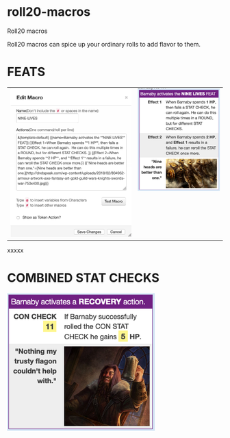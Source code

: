 # roll20-macros
Roll20 macros

Roll20 macros can spice up your ordinary rolls to add flavor to them.

# **FEATS**

<table><tr><td vlign="top"><img src="https://github.com/2533001180/roll20-macros/blob/master/nine-lives-macro.png"></td><td valign="top"><img src="https://github.com/2533001180/roll20-macros/blob/master/nine-lives-feat.png"></td></tr></table>



xxxxx



# **COMBINED STAT CHECKS**
![Recovery](https://github.com/2533001180/roll20-macros/blob/master/recovery-rolls.png)

